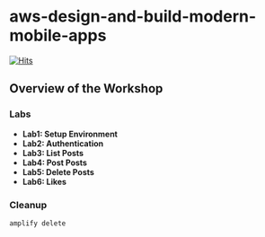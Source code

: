 # aws-design-and-build-modern-mobile-apps

[![Hits](https://hits.seeyoufarm.com/api/count/incr/badge.svg?url=https%3A%2F%2Fgithub.com%2Fkpiljoong%2Faws-amplify-ourstory-workshop&count_bg=%236ABA2D&title_bg=%23B21A1A&icon=&icon_color=%23E38B8B&title=hits&edge_flat=false)](https://hits.seeyoufarm.com)

## Overview of the Workshop

### Labs

* **Lab1: Setup Environment**
* **Lab2: Authentication**
* **Lab3: List Posts**
* **Lab4: Post Posts**
* **Lab5: Delete Posts**
* **Lab6: Likes**

### Cleanup

```shell
amplify delete
```